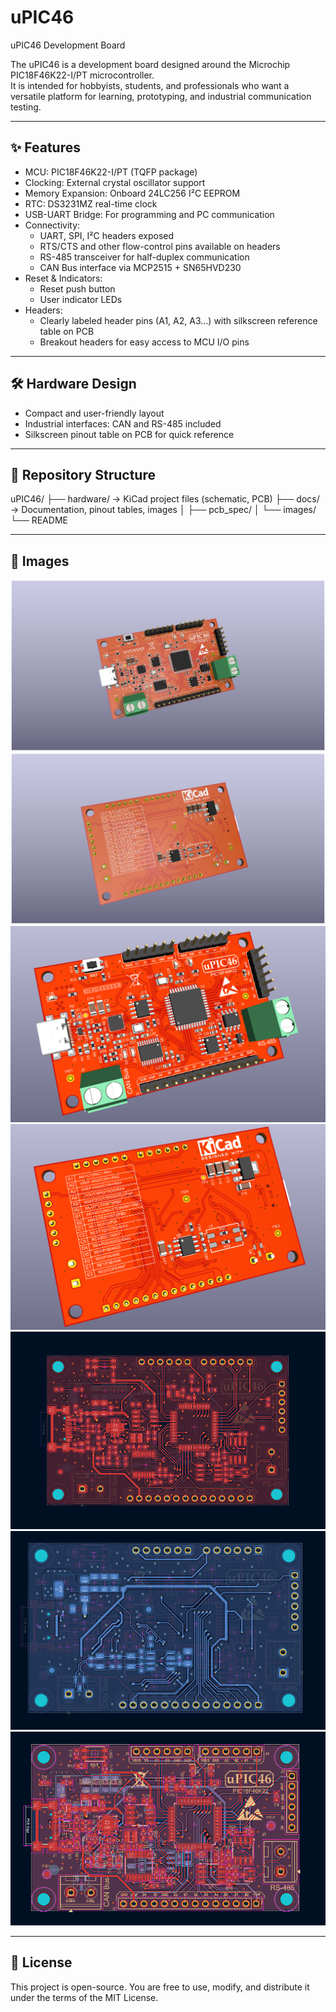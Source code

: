 # uPIC46

uPIC46 Development Board

The uPIC46 is a development board designed around the Microchip PIC18F46K22-I/PT microcontroller.  
It is intended for hobbyists, students, and professionals who want a versatile platform for learning, prototyping, and industrial communication testing.

----------------------------------------------------
✨ Features
----------------------------------------------------
- MCU: PIC18F46K22-I/PT (TQFP package)
- Clocking: External crystal oscillator support
- Memory Expansion: Onboard 24LC256 I²C EEPROM
- RTC: DS3231MZ real-time clock
- USB-UART Bridge: For programming and PC communication
- Connectivity:
  * UART, SPI, I²C headers exposed
  * RTS/CTS and other flow-control pins available on headers
  * RS-485 transceiver for half-duplex communication
  * CAN Bus interface via MCP2515 + SN65HVD230
- Reset & Indicators:
  * Reset push button
  * User indicator LEDs
- Headers:
  * Clearly labeled header pins (A1, A2, A3…) with silkscreen reference table on PCB
  * Breakout headers for easy access to MCU I/O pins

----------------------------------------------------
🛠 Hardware Design
----------------------------------------------------
- Compact and user-friendly layout
- Industrial interfaces: CAN and RS-485 included
- Silkscreen pinout table on PCB for quick reference

----------------------------------------------------
📂 Repository Structure
----------------------------------------------------
uPIC46/
├── hardware/      → KiCad project files (schematic, PCB)
├── docs/          → Documentation, pinout tables, images
│   ├── pcb_spec/
│   └── images/
└── README

----------------------------------------------------
📸 Images
----------------------------------------------------
![PCB Top View](docs/images/uPIC46TOP.png)
![PCB Top View](docs/images/uPIC46TOPBOT.png)
![PCB Top View](docs/images/TOP.PNG)
![PCB Top View](docs/images/BOT.PNG)
![PCB Top View](docs/images/LAYTOP.PNG)
![PCB Top View](docs/images/LAYBOT.PNG)
![PCB Top View](docs/images/LAYOUT.PNG)


----------------------------------------------------
📜 License
----------------------------------------------------
This project is open-source. You are free to use, modify, and distribute it under the terms of the MIT License.
